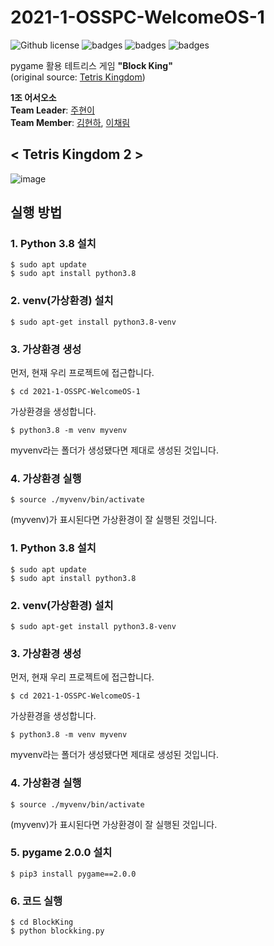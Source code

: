 # 2021-1-OSSPC-WelcomeOS-1
![Github license](https://img.shields.io/github/license/CSID-DGU/2021-1-OSSPC-WelcomeOS-1)
![badges](https://img.shields.io/badge/OS-ubuntu-red)
![badges](https://img.shields.io/badge/python-3.8-blue)
![badges](https://img.shields.io/badge/pygame-2.0.0-orange)

pygame 활용 테트리스 게임 **"Block King"**  
(original source: [Tetris Kingdom](https://github.com/CSID-DGU/2020-2-OSSP-CP-17woljang-9))

**1조 어서오소**  
**Team Leader**: [주현이](https://github.com/hyeoneedyou)  
**Team Member**: [김현하](https://github.com/kimhyeonhaa), [이채림](https://github.com/leechaelim)

## **< Tetris Kingdom 2 >**

![image](https://user-images.githubusercontent.com/58203135/121075993-d1cf7c80-c810-11eb-8ba6-3a9fe5c4f1e5.png)

## 실행 방법
### 1. Python 3.8 설치
```
$ sudo apt update
$ sudo apt install python3.8
```
### 2. venv(가상환경) 설치

```
$ sudo apt-get install python3.8-venv

```
### 3. 가상환경 생성
먼저, 현재 우리 프로젝트에 접근합니다.
```
$ cd 2021-1-OSSPC-WelcomeOS-1
```
가상환경을 생성합니다.
```
$ python3.8 -m venv myvenv
```
myvenv라는 폴더가 생성됐다면 제대로 생성된 것입니다.

### 4. 가상환경 실행
```
$ source ./myvenv/bin/activate
```
(myvenv)가 표시된다면 가상환경이 잘 실행된 것입니다.
### 1. Python 3.8 설치
```
$ sudo apt update
$ sudo apt install python3.8
```
### 2. venv(가상환경) 설치

```
$ sudo apt-get install python3.8-venv

```
### 3. 가상환경 생성
먼저, 현재 우리 프로젝트에 접근합니다.
```
$ cd 2021-1-OSSPC-WelcomeOS-1
```
가상환경을 생성합니다.
```
$ python3.8 -m venv myvenv
```
myvenv라는 폴더가 생성됐다면 제대로 생성된 것입니다.

### 4. 가상환경 실행
```
$ source ./myvenv/bin/activate
```
(myvenv)가 표시된다면 가상환경이 잘 실행된 것입니다.
### 5. pygame 2.0.0 설치
```
$ pip3 install pygame==2.0.0
```
### 6. 코드 실행
```
$ cd BlockKing
$ python blockking.py
```
